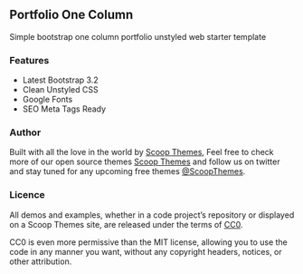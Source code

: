 ## Portfolio One Column

Simple bootstrap one column portfolio unstyled web starter template

### Features

+ Latest Bootstrap 3.2
+ Clean Unstyled CSS
+ Google Fonts
+ SEO Meta Tags Ready

### Author

Built with all the love in the world by [Scoop Themes](http://scoopthemes.com), Feel free to check more of our open source themes [Scoop Themes](http://scoopthemes.com) and follow us on twitter and stay tuned for any upcoming free themes [@ScoopThemes](https://twitter.com/ScoopThemes).

### Licence

All demos and examples, whether in a code project’s repository or displayed on a Scoop Themes site, are released under the terms of [CC0](http://en.wikipedia.org/wiki/Creative_Commons_license/).

CC0 is even more permissive than the MIT license, allowing you to use the code in any manner you want, without any copyright headers, notices, or other attribution.
